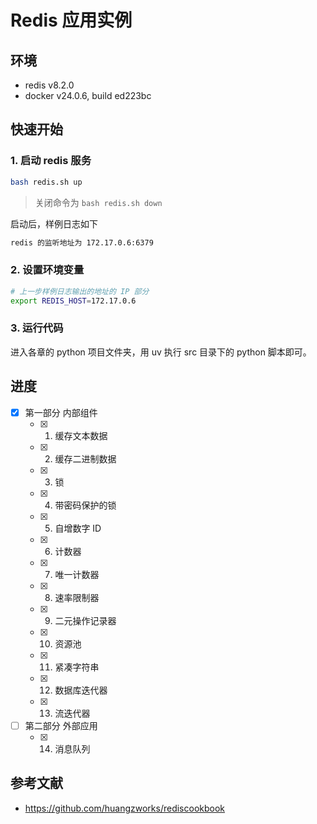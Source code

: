 # Redis 应用实例

## 环境
- redis v8.2.0
- docker v24.0.6, build ed223bc

## 快速开始
### 1. 启动 redis 服务
```bash
bash redis.sh up
```

> 关闭命令为 `bash redis.sh down`

启动后，样例日志如下
```bash
redis 的监听地址为 172.17.0.6:6379
```

### 2. 设置环境变量
```bash
# 上一步样例日志输出的地址的 IP 部分
export REDIS_HOST=172.17.0.6
```

### 3. 运行代码
进入各章的 python 项目文件夹，用 uv 执行 src 目录下的 python 脚本即可。

## 进度
- [x] 第一部分 内部组件
  - [x] 01. 缓存文本数据
  - [x] 02. 缓存二进制数据
  - [x] 03. 锁
  - [x] 04. 带密码保护的锁
  - [x] 05. 自增数字 ID
  - [x] 06. 计数器
  - [x] 07. 唯一计数器
  - [x] 08. 速率限制器
  - [x] 09. 二元操作记录器
  - [x] 10. 资源池
  - [x] 11. 紧凑字符串
  - [x] 12. 数据库迭代器
  - [x] 13. 流迭代器
- [ ] 第二部分 外部应用
  - [x] 14. 消息队列

## 参考文献
- https://github.com/huangzworks/rediscookbook
